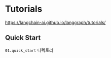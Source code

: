 # Tutorials

<https://langchain-ai.github.io/langgraph/tutorials/>

## Quick Start

`01.quick_start` 디렉토리
